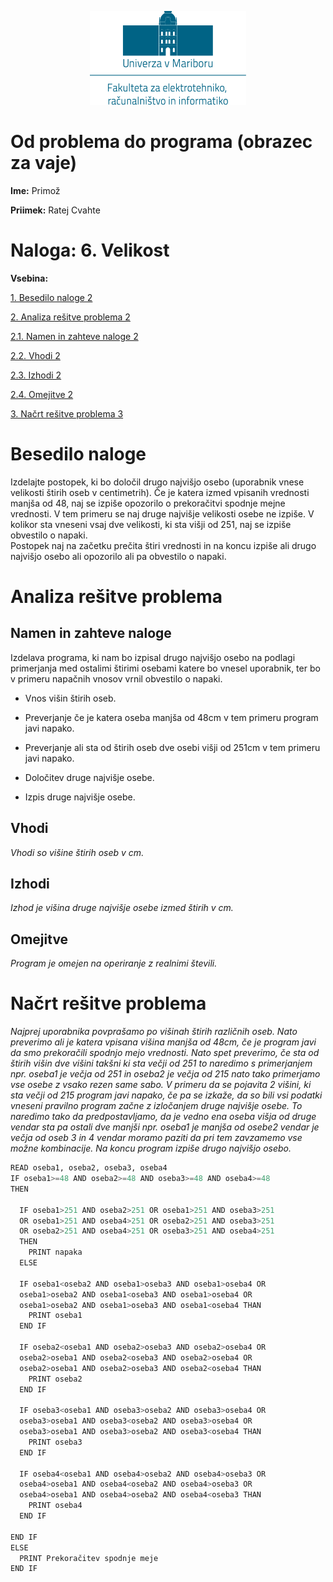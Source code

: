 <p align="center">
  <img width="250" height="150" src="media/feri_logo.png" />
</p>

# Od problema do programa (obrazec za vaje)

**Ime:** Primož

**Priimek:** Ratej Cvahte

# **Naloga:** 6. Velikost

**Vsebina:**


[1. Besedilo naloge 2](#besedilo-naloge)

[2. Analiza rešitve problema 2](#_Toc433146828)

[2.1. Namen in zahteve naloge 2](#_Toc433146829)

[2.2. Vhodi 2](#_Toc433146830)

[2.3. Izhodi 2](#izhodi)

[2.4. Omejitve 2](#omejitve)

[3. Načrt rešitve problema 3](#_Toc433146833)

# Besedilo naloge

Izdelajte postopek, ki bo določil drugo najvišjo osebo (uporabnik vnese
velikosti štirih oseb v centimetrih). Če je katera izmed vpisanih vrednosti
manjša od 48, naj se izpiše opozorilo o prekoračitvi spodnje mejne vrednosti. V
tem primeru se naj druge najvišje velikosti osebe ne izpiše. V kolikor sta
vneseni vsaj dve velikosti, ki sta višji od 251, naj se izpiše obvestilo o
napaki.  
Postopek naj na začetku prečita štiri vrednosti in na koncu izpiše ali drugo
najvišjo osebo ali opozorilo ali pa obvestilo o napaki.

# Analiza rešitve problema

## Namen in zahteve naloge

Izdelava programa, ki nam bo izpisal drugo najvišjo osebo na podlagi primerjanja
med ostalimi štirimi osebami katere bo vnesel uporabnik, ter bo v primeru
napačnih vnosov vrnil obvestilo o napaki.

-   Vnos višin štirih oseb.

-   Preverjanje če je katera oseba manjša od 48cm v tem primeru program javi
    napako.

-   Preverjanje ali sta od štirih oseb dve osebi višji od 251cm v tem primeru
    javi napako.

-   Določitev druge najvišje osebe.

-   Izpis druge najvišje osebe.

## Vhodi

*Vhodi so višine štirih oseb v cm.*

## Izhodi

*Izhod je višina druge najvišje osebe izmed štirih v cm.*

## Omejitve

*Program je omejen na operiranje z realnimi števili.*

# Načrt rešitve problema

*Najprej uporabnika povprašamo po višinah štirih različnih oseb. Nato preverimo
ali je katera vpisana višina manjša od 48cm, če je program javi da smo
prekoračili spodnjo mejo vrednosti. Nato spet preverimo, če sta od štirih višin
dve višini takšni ki sta večji od 251 to naredimo s primerjanjem npr. oseba1 je
večja od 251 in oseba2 je večja od 215 nato tako primerjamo vse osebe z vsako
rezen same sabo. V primeru da se pojavita 2 višini, ki sta večji od 215 program
javi napako, če pa se izkaže, da so bili vsi podatki vneseni pravilno program
začne z izločanjem druge najvišje osebe. To naredimo tako da predpostavljamo, da
je vedno ena oseba višja od druge vendar sta pa ostali dve manjši npr. oseba1 je
manjša od osebe2 vendar je večja od oseb 3 in 4 vendar moramo paziti da pri tem
zavzamemo vse možne kombinacije. Na koncu program izpiše drugo najvišjo osebo.*

```python
READ oseba1, oseba2, oseba3, oseba4
IF oseba1>=48 AND oseba2>=48 AND oseba3>=48 AND oseba4>=48
THEN

  IF oseba1>251 AND oseba2>251 OR oseba1>251 AND oseba3>251
  OR oseba1>251 AND oseba4>251 OR oseba2>251 AND oseba3>251
  OR oseba2>251 AND oseba4>251 OR oseba3>251 AND oseba4>251
  THEN
    PRINT napaka
  ELSE

  IF oseba1<oseba2 AND oseba1>oseba3 AND oseba1>oseba4 OR
  oseba1>oseba2 AND oseba1<oseba3 AND oseba1>oseba4 OR
  oseba1>oseba2 AND oseba1>oseba3 AND oseba1<oseba4 THAN
    PRINT oseba1
  END IF

  IF oseba2<oseba1 AND oseba2>oseba3 AND oseba2>oseba4 OR
  oseba2>oseba1 AND oseba2<oseba3 AND oseba2>oseba4 OR
  oseba2>oseba1 AND oseba2>oseba3 AND oseba2<oseba4 THAN
    PRINT oseba2
  END IF

  IF oseba3<oseba1 AND oseba3>oseba2 AND oseba3>oseba4 OR
  oseba3>oseba1 AND oseba3<oseba2 AND oseba3>oseba4 OR
  oseba3>oseba1 AND oseba3>oseba2 AND oseba3<oseba4 THAN
    PRINT oseba3
  END IF
  
  IF oseba4<oseba1 AND oseba4>oseba2 AND oseba4>oseba3 OR
  oseba4>oseba1 AND oseba4<oseba2 AND oseba4>oseba3 OR
  oseba4>oseba1 AND oseba4>oseba2 AND oseba4<oseba3 THAN
    PRINT oseba4
  END IF
  
END IF
ELSE
  PRINT Prekoračitev spodnje meje
END IF
```
